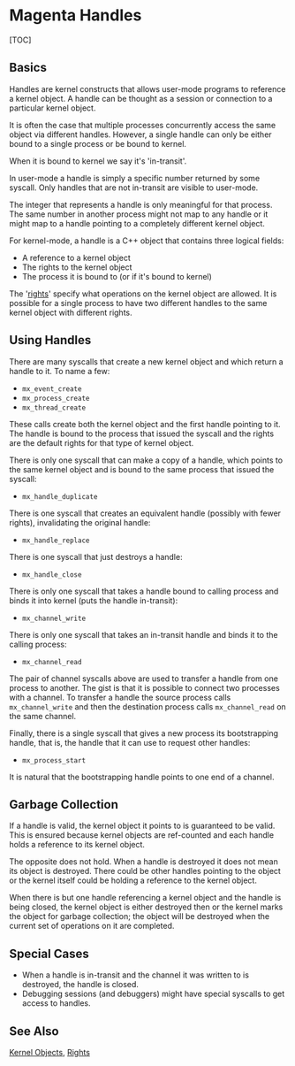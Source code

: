 # Magenta Handles

[TOC]

## Basics
Handles are kernel constructs that allows user-mode programs to
reference a kernel object. A handle can be thought as a session
or connection to a particular kernel object.

It is often the case that multiple processes concurrently access
the same object via different handles. However, a single handle
can only be either bound to a single process or be bound to
kernel.

When it is bound to kernel we say it's 'in-transit'.

In user-mode a handle is simply a specific number returned by
some syscall. Only handles that are not in-transit are visible
to user-mode.

The integer that represents a handle is only meaningful for that
process. The same number in another process might not map to any
handle or it might map to a handle pointing to a completely
different kernel object.

For kernel-mode, a handle is a C++ object that contains three
logical fields:

+ A reference to a kernel object
+ The rights to the kernel object
+ The process it is bound to (or if it's bound to kernel)

The '[rights](rights.md)' specify what operations on the kernel object are
allowed. It is possible for a single process to have two different
handles to the same kernel object with different rights.

## Using Handles
There are many syscalls that create a new kernel object
and which return a handle to it. To name a few:
+ `mx_event_create`
+ `mx_process_create`
+ `mx_thread_create`

These calls create both the kernel object and the first
handle pointing to it. The handle is bound to the process that
issued the syscall and the rights are the default rights for
that type of kernel object.

There is only one syscall that can make a copy of a handle,
which points to the same kernel object and is bound to the same
process that issued the syscall:
+ `mx_handle_duplicate`

There is one syscall that creates an equivalent handle (possibly
with fewer rights), invalidating the original handle:
+ `mx_handle_replace`

There is one syscall that just destroys a handle:
+ `mx_handle_close`

There is only one syscall that takes a handle bound to calling
process and binds it into kernel (puts the handle in-transit):
+ `mx_channel_write`

There is only one syscall that takes an in-transit handle and
binds it to the calling process:
+ `mx_channel_read`

The pair of channel syscalls above are used to transfer a handle
from one process to another. The gist is that it is possible
to connect two processes with a channel. To transfer a handle
the source process calls `mx_channel_write` and then the
destination process calls `mx_channel_read` on the same channel.

Finally, there is a single syscall that gives a new process its
bootstrapping handle, that is, the handle that it can use to
request other handles:
+ `mx_process_start`

It is natural that the bootstrapping handle points to one end of a
channel.

## Garbage Collection
If a handle is valid, the kernel object it points to is guaranteed
to be valid. This is ensured because kernel objects are ref-counted
and each handle holds a reference to its kernel object.

The opposite does not hold. When a handle is destroyed it does not
mean its object is destroyed. There could be other handles pointing
to the object or the kernel itself could be holding a reference to
the kernel object.

When there is but one handle referencing a kernel object and the
handle is being closed, the kernel object is either destroyed then or
the kernel marks the object for garbage collection; the object will be
destroyed when the current set of operations on it are completed.

## Special Cases
+ When a handle is in-transit and the channel it was written to
is destroyed, the handle is closed.
+ Debugging sessions (and debuggers) might have special syscalls to
get access to handles.

## See Also
[Kernel Objects](kernel_objects.md),
[Rights](rights.md)
